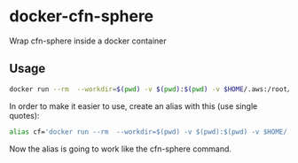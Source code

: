 # docker-cfn-sphere

Wrap cfn-sphere inside a docker container

## Usage

```bash
docker run --rm  --workdir=$(pwd) -v $(pwd):$(pwd) -v $HOME/.aws:/root/.aws cfn-sphere cf <command>
```

In order to make it easier to use, create an alias with this (use single quotes):

```bash
alias cf='docker run --rm  --workdir=$(pwd) -v $(pwd):$(pwd) -v $HOME/.aws:/root/.aws cfn-sphere cf'
```

Now the alias is going to work like the cfn-sphere command.
